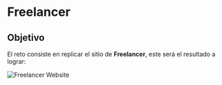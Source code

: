 # Freelancer

## Objetivo

El reto consiste en replicar el sitio de **Freelancer**, este será el resultado
a lograr:

![Freelancer Website](docs/fullpage.png)


